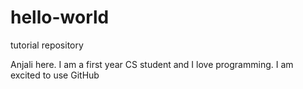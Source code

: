 # hello-world
tutorial repository

Anjali here. I am a first year CS student and I love programming.
I am excited to use GitHub
